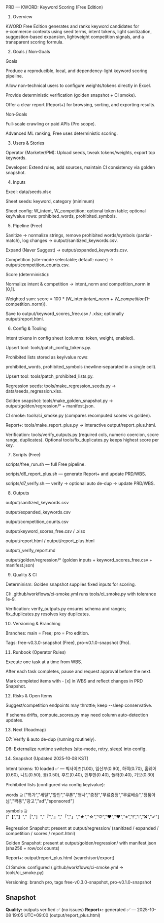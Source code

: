 PRD — KWORD: Keyword Scoring (Free Edition)
1. Overview

KWORD Free Edition generates and ranks keyword candidates for e‑commerce contexts using seed terms, intent tokens, light sanitization, suggestion-based expansion, lightweight competition signals, and a transparent scoring formula.

2. Goals / Non‑Goals

Goals

Produce a reproducible, local, and dependency-light keyword scoring pipeline.

Allow non-technical users to configure weights/tokens directly in Excel.

Provide deterministic verification (golden snapshot + CI smoke).

Offer a clear report (Report+) for browsing, sorting, and exporting results.

Non‑Goals

Full-scale crawling or paid APIs (Pro scope).

Advanced ML ranking; Free uses deterministic scoring.

3. Users & Stories

Operator (Marketer/PM): Upload seeds, tweak tokens/weights, export top keywords.

Developer: Extend rules, add sources, maintain CI consistency via golden snapshot.

4. Inputs

Excel: data/seeds.xlsx

Sheet seeds: keyword, category (minimum)

Sheet config: W_intent, W_competition; optional token table; optional key/value rows: prohibited_words, prohibited_symbols.

5. Pipeline (Free)

Sanitize → normalize strings, remove prohibited words/symbols (partial-match), log changes → output/sanitized_keywords.csv.

Expand (Naver Suggest) → output/expanded_keywords.csv.

Competition (site-mode selectable; default: naver) → output/competition_counts.csv.

Score (deterministic):

Normalize intent & competition → intent_norm and competition_norm in [0,1].

Weighted sum: score = 100 * (W_intent*intent_norm + W_competition*(1-competition_norm)).

Save to output/keyword_scores_free.csv / .xlsx; optionally output/report.html.

6. Config & Tooling

Intent tokens in config sheet (columns: token, weight, enabled).

Upsert tool: tools/patch_config_tokens.py.

Prohibited lists stored as key/value rows:

prohibited_words, prohibited_symbols (newline-separated in a single cell).

Upsert tool: tools/patch_prohibited_lists.py.

Regression seeds: tools/make_regression_seeds.py → data/seeds_regression.xlsx.

Golden snapshot: tools/make_golden_snapshot.py → output/golden/regression/* + manifest.json.

CI smoke: tools/ci_smoke.py (compares recomputed scores vs golden).

Report+: tools/make_report_plus.py → interactive output/report_plus.html.

Verification: tools/verify_outputs.py (required cols, numeric coercion, score range, duplicates). Optional tools/fix_duplicates.py keeps highest score per key.

7. Scripts (Free)

scripts/free_run.sh — full Free pipeline.

scripts/d6_report_plus.sh — generate Report+ and update PRD/WBS.

scripts/d7_verify.sh — verify → optional auto de-dup → update PRD/WBS.

8. Outputs

output/sanitized_keywords.csv

output/expanded_keywords.csv

output/competition_counts.csv

output/keyword_scores_free.csv / .xlsx

output/report.html / output/report_plus.html

output/_verify_report.md

output/golden/regression/* (golden inputs + keyword_scores_free.csv + manifest.json)

9. Quality & CI

Determinism: Golden snapshot supplies fixed inputs for scoring.

CI: .github/workflows/ci-smoke.yml runs tools/ci_smoke.py with tolerance 1e-9.

Verification: verify_outputs.py ensures schema and ranges; fix_duplicates.py resolves key duplicates.

10. Versioning & Branching

Branches: main = Free; pro = Pro edition.

Tags: free-v0.3.0-snapshot (Free), pro-v0.1.0-snapshot (Pro).

11. Runbook (Operator Rules)

Execute one task at a time from WBS.

After each task completes, pause and request approval before the next.

Mark completed items with - [x] in WBS and reflect changes in PRD Snapshot.

12. Risks & Open Items

Suggest/competition endpoints may throttle; keep --sleep conservative.

If schema drifts, compute_scores.py may need column auto-detection updates.

13. Next (Roadmap)

D7: Verify & auto de-dup (running routinely).

D8: Externalize runtime switches (site-mode, retry, sleep) into config.

14. Snapshot (Updated 2025‑10‑08 KST)

Intent tokens: 10 loaded ✅ — 빅사이즈(1.00), 임산부(0.90), 하객(0.70), 홈웨어(0.60), 니트(0.50), 롱(0.50), 후드(0.40), 맨투맨(0.40), 폴라(0.40), 기모(0.30)

Prohibited lists (configured via config key/value):

words ⊇ ["특가","세일","할인","쿠폰","행사","증정","무료증정","무료배송","정품아님","짝퉁","광고","ad","sponsored"]

symbols ⊇ ["【","】","［","］","『","』","「","」","★","☆","♡","❤","♥","※","❗","❕","❌","✔"]

Regression Snapshot: present at output/regression/ (sanitized / expanded / competition / scores / report.html)

Golden Snapshot: present at output/golden/regression/ with manifest.json (sha256 + row/col counts)

Report+: output/report_plus.html (search/sort/export)

CI Smoke: configured (.github/workflows/ci-smoke.yml → tools/ci_smoke.py)

Versioning: branch pro, tags free-v0.3.0-snapshot, pro-v0.1.0-snapshot

## Snapshot
**Quality:** outputs verified ✅ (no issues)
**Report+:** generated ✅ — 2025-10-08 19:05 UTC+09:00 (output/report_plus.html)
